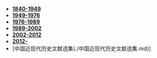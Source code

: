 - **[1840-1949](./1840-1949/📋目录.md)**
- **[1949-1976](./1949-1976/📋目录.md)**
- **[1976-1989](./1976-1989/📋目录.md)**
- **[1989-2002](./1989-2002/📋目录.md)**
- **[2002-2012](./2002-2012/📋目录.md)**
- **[2012-](./2012-/📋目录.md)**
- [中国近现代历史文献选集(./中国近现代历史文献选集.md)]
